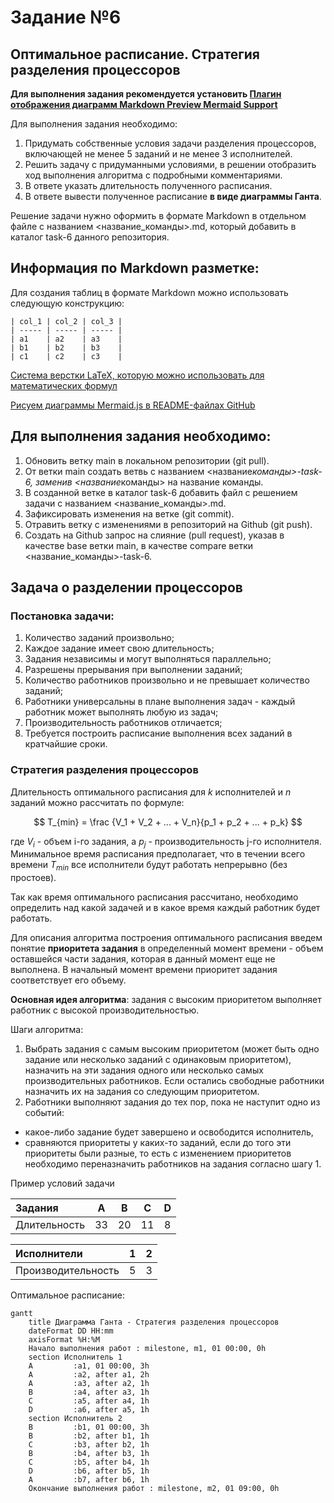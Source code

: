 # Задание №6

## Оптимальное расписание. Стратегия разделения процессоров

**Для выполнения задания рекомендуется установить [Плагин отображения диаграмм Markdown Preview Mermaid Support](https://marketplace.visualstudio.com/items?itemName=bierner.markdown-mermaid)**

Для выполнения задания необходимо: 
1. Придумать собственные условия задачи разделения процессоров, включающей не менее 5 заданий и не менее 3 исполнителей.
2. Решить задачу с придуманными условиями, в решении отобразить ход выполнения алгоритма с подробными комментариями.
3. В ответе указать длительность полученного расписания.
4. В ответе вывести полученное расписание **в виде диаграммы Ганта**.

Решение задачи нужно оформить в формате Markdown в отдельном файле с названием <название_команды>.md, который добавить в каталог task-6 данного репозитория.

## Информация по Markdown разметке:

Для создания таблиц в формате Markdown можно использовать следующую конструкцию:

```
| col_1 | col_2 | col_3 |
| ----- | ----- | ----- |
| a1    | a2    | a3    |
| b1    | b2    | b3    |
| с1    | с2    | с3    |
```

[Система верстки LaTeX, которую можно использовать для математических формул](https://grammarware.net/text/syutkin/MathInLaTeX.pdf)

[Рисуем диаграммы Mermaid.js в README-файлах GitHub](https://habr.com/ru/articles/652867/)

## Для выполнения задания необходимо:

1. Обновить ветку main в локальном репозитории (git pull).
2. От ветки main создать ветвь с названием <название*команды>-task-6, заменив <название*команды> на название команды.
3. В созданной ветке в каталог task-6 добавить файл с решением задачи с названием <название_команды>.md.
4. Зафиксировать изменения на ветке (git commit).
5. Отравить ветку с изменениями в репозиторий на Github (git push).
6. Создать на Github запрос на слияние (pull request), указав в качестве base ветки main, в качестве compare ветки <название_команды>-task-6.

## Задача о разделении процессоров
### Постановка задачи:
1. Количество заданий произвольно;
2. Каждое задание имеет свою длительность;
3. Задания независимы и могут выполняться параллельно;
4. Разрешены прерывания при выполнении заданий;
5. Количество работников произвольно и не превышает количество заданий;
6. Работники универсальны в плане выполнения задач - каждый работник может выполнять любую из задач;
7. Производительность работников отличается;
8. Требуется построить расписание выполнения всех заданий в кратчайшие сроки.

### Стратегия разделения процессоров

Длительность оптимального расписания для $k$ исполнителей и $n$ заданий можно рассчитать по формуле:

$$  
T_{min} = \frac {V_1 + V_2 + ... + V_n}{p_1 + p_2 + ... + p_k}  
$$  

где $V_i$ - объем i-го задания, а $p_j$ - производительность j-го исполнителя. Минимальное время расписания предполагает, что в течении всего времени $T_{min}$ все исполнители будут работать непрерывно (без простоев).

Так как время оптимального расписания рассчитано, необходимо определить над какой задачей и в какое время каждый работник будет работать.

Для описания алгоритма построения оптимального расписания введем понятие **приоритета задания** в определенный момент времени - объем оставшейся части задания, которая в данный момент еще не выполнена. В начальный момент времени приоритет задания соответствует его объему. 

**Основная идея алгоритма**: задания с высоким приоритетом выполняет работник с высокой производительностью.

Шаги алгоритма:
1. Выбрать задания с самым высоким приоритетом (может быть одно задание или несколько заданий с одинаковым приоритетом), назначить на эти задания одного или несколько самых производительных работников. Если остались свободные работники назначить их на задания со следующим приоритетом.
2. Работники выполняют задания до тех пор, пока не наступит одно из событий:
- какое-либо задание будет завершено и освободится исполнитель,
- сравняются приоритеты у каких-то заданий, если до того эти приоритеты были разные, то есть с изменением приоритетов необходимо переназначить работников на задания согласно шагу 1.

Пример условий задачи

| Задания      |  A  |  B  |  C  |  D  |
|:-------------|:---:|:---:|:---:|:---:|
| Длительность |  33 |  20 |  11 |   8 |


| Исполнители        |  1  |  2  |
|:-------------------|:---:|:---:|
| Производительность |  5  |  3  |

Оптимальное расписание:

```mermaid
gantt
    title Диаграмма Ганта - Стратегия разделения процессоров
    dateFormat DD HH:mm    
    axisFormat %H:%M
    Начало выполнения работ : milestone, m1, 01 00:00, 0h
    section Исполнитель 1
    A         :a1, 01 00:00, 3h
    A         :a2, after a1, 2h
    A         :a3, after a2, 1h
    B         :a4, after a3, 1h
    C         :a5, after a4, 1h
    D         :a6, after a5, 1h
    section Исполнитель 2
    B         :b1, 01 00:00, 3h
    B         :b2, after b1, 1h
    C         :b3, after b2, 1h
    B         :b4, after b3, 1h
    C         :b5, after b4, 1h
    D         :b6, after b5, 1h
    A         :b7, after b6, 1h
    Окончание выполнения работ : milestone, m2, 01 09:00, 0h
```
